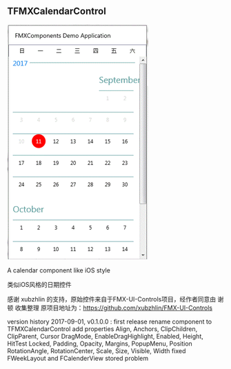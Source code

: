 ## TFMXCalendarControl

![TFMXCalendarControl](../SnapShots/FMXCalendarControl.gif)  

A calendar component like iOS style

类似iOS风格的日期控件

感谢 xubzhlin 的支持，原始控件来自于FMX-UI-Controls项目，经作者同意由 谢顿 收集整理
原项目地址为：https://github.com/xubzhlin/FMX-UI-Controls

version history
2017-09-01, v0.1.0.0 :
   first release
   rename component to TFMXCalendarControl
   add  properties Align, Anchors, ClipChildren, ClipParent, Cursor
                   DragMode, EnableDragHighlight, Enabled, Height, HitTest
                   Locked, Padding, Opacity, Margins, PopupMenu, Position
                   RotationAngle, RotationCenter, Scale, Size, Visible, Width
   fixed FWeekLayout and FCalenderView stored problem